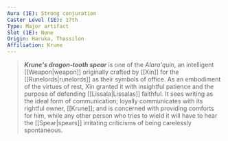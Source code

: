 ```yaml
---
Aura (1E): Strong conjuration
Caster Level (1E): 17th
Type: Major artifact
Slot (1E): None
Origin: Haruka, Thassilon
Affiliation: Krune
---
```


> ***Krune's dragon-tooth spear*** is one of the *Alara'quin*, an intelligent [[Weapon|weapon]] originally crafted by [[Xin]] for the [[Runelords|runelords]] as their symbols of office. As an embodiment of the virtues of rest, Xin granted it with insightful patience and the purpose of defending [[Lissala|Lissalas]] faithful. It sees writing as the ideal form of communication; loyally communicates with its rightful owner, [[Krune]]; and is concerned with providing comforts for him, while any other person who tries to wield it will have to hear the [[Spear|spears]] irritating criticisms of being carelessly spontaneous.







